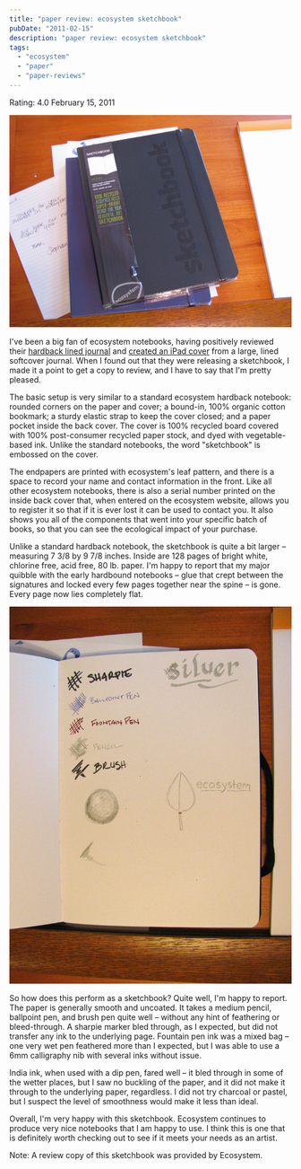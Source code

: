 ```yaml
---
title: "paper review: ecosystem sketchbook"
pubDate: "2011-02-15"
description: "paper review: ecosystem sketchbook"
tags:
  - "ecosystem"
  - "paper"
  - "paper-reviews"
---
```


Rating: 4.0
February 15, 2011

![](IMG_0274.JPG)

I've been a big fan of ecosystem notebooks, having positively reviewed their [hardback lined journal](/blog/2010/6/13/paper-review-ecosystem-notebook/) and [created an iPad cover](/blog/2010/6/1/the-great-ecosystem-ipad-cover-hack/) from a large, lined softcover journal. When I found out that they were releasing a sketchbook, I made it a point to get a copy to review, and I have to say that I'm pretty pleased.

The basic setup is very similar to a standard ecosystem hardback notebook: rounded corners on the paper and cover; a bound-in, 100% organic cotton bookmark; a sturdy elastic strap to keep the cover closed; and a paper pocket inside the back cover. The cover is 100% recycled board covered with 100% post-consumer recycled paper stock, and dyed with vegetable-based ink. Unlike the standard notebooks, the word "sketchbook" is embossed on the cover.

The endpapers are printed with ecosystem's leaf pattern, and there is a space to record your name and contact information in the front. Like all other ecosystem notebooks, there is also a serial number printed on the inside back cover that, when entered on the ecosystem website, allows you to register it so that if it is ever lost it can be used to contact you. It also shows you all of the components that went into your specific batch of books, so that you can see the ecological impact of your purchase.

Unlike a standard hardback notebook, the sketchbook is quite a bit larger – measuring 7 3/8 by 9 7/8 inches. Inside are 128 pages of bright white, chlorine free, acid free, 80 lb. paper. I'm happy to report that my major quibble with the early hardbound notebooks – glue that crept between the signatures and locked every few pages together near the spine – is gone. Every page now lies completely flat.

![](IMG_0281.JPG)

So how does this perform as a sketchbook? Quite well, I'm happy to report. The paper is generally smooth and uncoated. It takes a medium pencil, ballpoint pen, and brush pen quite well – without any hint of feathering or bleed-through. A sharpie marker bled through, as I expected, but did not transfer any ink to the underlying page. Fountain pen ink was a mixed bag – one very wet pen feathered more than I expected, but I was able to use a 6mm calligraphy nib with several inks without issue.

India ink, when used with a dip pen, fared well – it bled through in some of the wetter places, but I saw no buckling of the paper, and it did not make it through to the underlying paper, regardless. I did not try charcoal or pastel, but I suspect the level of smoothness would make it less than ideal.

Overall, I'm very happy with this sketchbook. Ecosystem continues to produce very nice notebooks that I am happy to use. I think this is one that is definitely worth checking out to see if it meets your needs as an artist.

Note: A review copy of this sketchbook was provided by Ecosystem.
